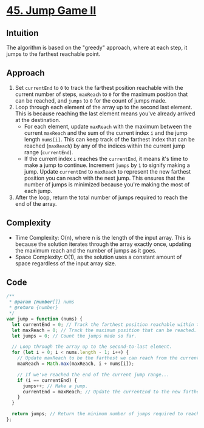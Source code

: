 # [45. Jump Game II](tps://leetcode.com/problems/jump-game-ii/description/)

## Intuition

The algorithm is based on the "greedy" approach, where at each step, it jumps to the farthest reachable point.

## Approach

1. Set `currentEnd` to `0` to track the farthest position reachable with the current number of steps, `maxReach` to `0` for the maximum position that can be reached, and `jumps` to `0` for the count of jumps made.
2. Loop through each element of the array up to the second last element. This is because reaching the last element means you've already arrived at the destination.
   - For each element, update `maxReach` with the maximum between the current `maxReach` and the sum of the current index `i` and the jump length `nums[i]`. This can keep track of the farthest index that can be reached (`maxReach`) by any of the indices within the current jump range (`currentEnd`). 
   - If the current index `i` reaches the `currentEnd`, it means it's time to make a jump to continue. Increment `jumps` by `1` to signify making a jump. Update `currentEnd` to `maxReach` to represent the new farthest position you can reach with the next jump. This ensures that the number of jumps is minimized because you're making the most of each jump.
3. After the loop, return the total number of jumps required to reach the end of the array.

## Complexity

- Time Complexity: O(n), where n is the length of the input array. This is because the solution iterates through the array exactly once, updating the maximum reach and the number of jumps as it goes.
- Space Complexity: O(1), as the solution uses a constant amount of space regardless of the input array size.

## Code

```javascript
/**
 * @param {number[]} nums
 * @return {number}
 */
var jump = function (nums) {
  let currentEnd = 0; // Track the farthest position reachable within the current number of steps.
  let maxReach = 0; // Track the maximum position that can be reached.
  let jumps = 0; // Count the jumps made so far.

  // Loop through the array up to the second-to-last element.
  for (let i = 0; i < nums.length - 1; i++) {
    // Update maxReach to be the farthest we can reach from the current position.
    maxReach = Math.max(maxReach, i + nums[i]);

    // If we've reached the end of the current jump range...
    if (i == currentEnd) {
      jumps++; // Make a jump.
      currentEnd = maxReach; // Update the currentEnd to the new farthest reachable position.
    }
  }

  return jumps; // Return the minimum number of jumps required to reach the end of the array.
};
```
